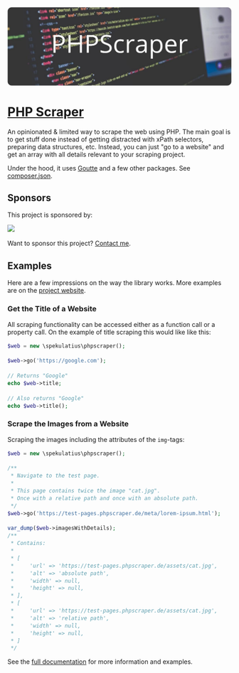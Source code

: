 ![PHP Scraper](header.jpg)

# [PHP Scraper](https://github.com/spekulatius/phpscraper)

An opinionated & limited way to scrape the web using PHP. The main goal is to get stuff done instead of getting distracted with xPath selectors, preparing data structures, etc. Instead, you can just "go to a website" and get an array with all details relevant to your scraping project.

Under the hood, it uses [Goutte](https://github.com/FriendsOfPHP/Goutte) and a few other packages. See [composer.json](https://github.com/spekulatius/PHPScraper/blob/master/composer.json).


## Sponsors

This project is sponsored by:

<a href="https://bringyourownideas.com" target="_blank" rel="noopener noreferrer"><img src="https://bringyourownideas.com/images/byoi-logo.jpg" height="100px"></a>

Want to sponsor this project? [Contact me](https://peterthaleikis.com/contact).


## Examples

Here are a few impressions on the way the library works. More examples are on the [project website](https://phpscraper.de/examples/scrape-website-title.html).

### Get the Title of a Website

All scraping functionality can be accessed either as a function call or a property call. On the example of title scraping this would like like this:

```php
$web = new \spekulatius\phpscraper();

$web->go('https://google.com');

// Returns "Google"
echo $web->title;

// Also returns "Google"
echo $web->title();
```

### Scrape the Images from a Website

Scraping the images including the attributes of the `img`-tags:

```php
$web = new \spekulatius\phpscraper();

/**
 * Navigate to the test page.
 *
 * This page contains twice the image "cat.jpg".
 * Once with a relative path and once with an absolute path.
 */
$web->go('https://test-pages.phpscraper.de/meta/lorem-ipsum.html');

var_dump($web->imagesWithDetails);
/**
 * Contains:
 *
 * [
 *     'url' => 'https://test-pages.phpscraper.de/assets/cat.jpg',
 *     'alt' => 'absolute path',
 *     'width' => null,
 *     'height' => null,
 * ],
 * [
 *     'url' => 'https://test-pages.phpscraper.de/assets/cat.jpg',
 *     'alt' => 'relative path',
 *     'width' => null,
 *     'height' => null,
 * ]
 */
```

See the [full documentation](https://phpscraper.de) for more information and examples.
